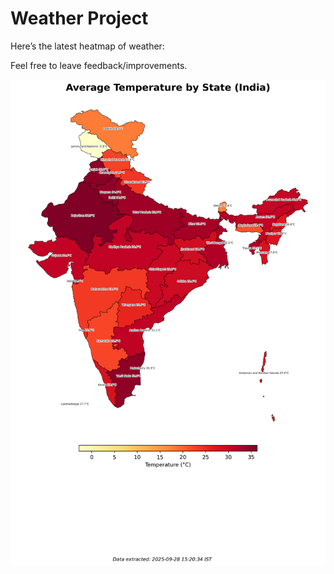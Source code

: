 # Weather Project

Here’s the latest heatmap of weather:

Feel free to leave feedback/improvements.

![India Heatmap](docs/assets/india_heatmap.png?v=D904ED)
